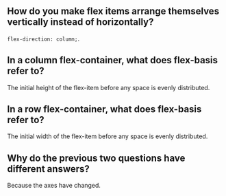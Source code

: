 ## How do you make flex items arrange themselves vertically instead of horizontally?

`flex-direction: column;`.

## In a column flex-container, what does flex-basis refer to?

The initial height of the flex-item before any space is evenly distributed.

## In a row flex-container, what does flex-basis refer to?

The initial width of the flex-item before any space is evenly distributed.

## Why do the previous two questions have different answers?

Because the axes have changed.
